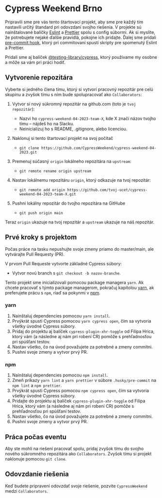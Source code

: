 # Cypress Weekend Brno

Pripravili sme pre vás tento štartovací projekt, aby sme pre každý tím nastavili určitý štandard
pri odovzdaní svojho riešenia. V projekte sú nainštalované balíčky [Eslint](https://eslint.org/)
a [Prettier](https://prettier.io/) spolu s config súbormi.
Ak si myslíte, že potrebujete nejaké ďalšie pravidlá, pokojne ich pridajte.
Ďalej sme pridali [pre-commit hook](https://typicode.github.io/husky/#/),
ktorý pri commitovaní spustí skripty pre spomenutý Eslint a Prettier.

Pridali sme aj balíček [@testing-library/cypress](https://testing-library.com/docs/cypress-testing-library/intro/),
ktorý používame my osobne a môže sa vám pri práci hodiť.

## Vytvorenie repozitára

Vyberte si jedného člena tímu, ktorý si vytvorí pracovný repozitár pre celú skupinu
a zvyšok tímu s ním bude spolupracovať ako `Collaborators`:

1. Vytvor si nový súkromný repozitár na github.com (toto je `tvoj repozitár`):

   - Nazvi ho `cypress-weekend-04-2023-team-X`, kde X značí názov tvojho tímu – nájdeš ho na Slacku.
   - Neinicializuj ho s README, .gitignore, alebo licenciou.

2. Naklonuj si tento štartovací projekt na svoj počítač
   - `git clone https://github.com/CypressWeekend/cypress-weekend-04-2023.git`
3. Premenuj súčasný `origin` lokálneho repozitára na `upstream`:

   - `git remote rename origin upstream`

4. Nastav lokálnemu repozitáru `origin`, ktorý odkazuje na tvoj repozitár:

   - `git remote add origin https://github.com/tvoj-ucet/cypress-weekend-04-2023-team-X.git`

5. Pushni lokálny repozitár do tvojho repozitára na GitHube
   - `git push origin main`

Teraz `origin` ukazuje na tvoj repozitár a `upstream` ukazuje na náš repozitár.

## Prvé kroky s projektom

Počas práce na tasku nepushujte svoje zmeny priamo do master/main, ale vytvárajte Pull Requesty (PR).

V prvom Pull Requeste vytvorte základné Cypress súbory:

- Vytvor novú branch s `git checkout -b nazov-branche`.

Tento projekt sme inicializovali pomocou package managera `yarn`.
Ak chcete pracovať s týmto package managerom, pokračuj kapitolou [yarn](#yarn),
ak preferujete prácu s `npm`, riaď sa pokynmi v [npm](#npm).

### yarn

1. Nainštaluj dependencies pomocou `yarn install`.
2. Prvýkrát spusti Cypress pomocou `yarn cypress open`, čím sa vytvoria všetky úvodné Cypress súbory.
3. Pridaj do projektu aj balíček `cypress-plugin-xhr-toggle` od Filipa Hrica,
   ktorý vám (a následne aj nám pri robení CR) pomôže s prehľadnosťou pri spúšťaní testov.
4. Nastav všetko, čo na úvod považujete za potrebné a zmeny commitni.
5. Pushni svoje zmeny a vytvor prvý PR.

### npm

1. Nainštaluj dependencies pomocou `npm install`.
2. Zmeň príkazy `yarn lint` a `yarn prettier` v súbore `.husky/pre-commit` na `npm lint` a `npm prettier`.
3. Prvýkrát spusti Cypress pomocou `npm cypress open`, čím sa vytvoria všetky úvodné Cypress súbory.
4. Pridajte do projektu aj balíček `cypress-plugin-xhr-toggle` od Filipa Hrica,
   ktorý vám (a následne aj nám pri robení CR) pomôže s prehľadnosťou pri spúšťaní testov.
5. Nastav všetko, čo na úvod považujete za potrebné a zmeny commitni.
6. Pushni svoje zmeny a vytvor prvý PR.

## Práca počas eventu

Aby ste mohli na riešení pracovať spolu, pridaj zvyšok tímu do svojho nového súkromného
repozitára ako `Collaborators`. Zvyšok tímu si projekt naklonuje pomocou `git clone`.

## Odovzdanie riešenia

Keď budete pripravení odovzdať svoje riešenie, pozvite `CypressWeekend` medzi `Collaborators`.
